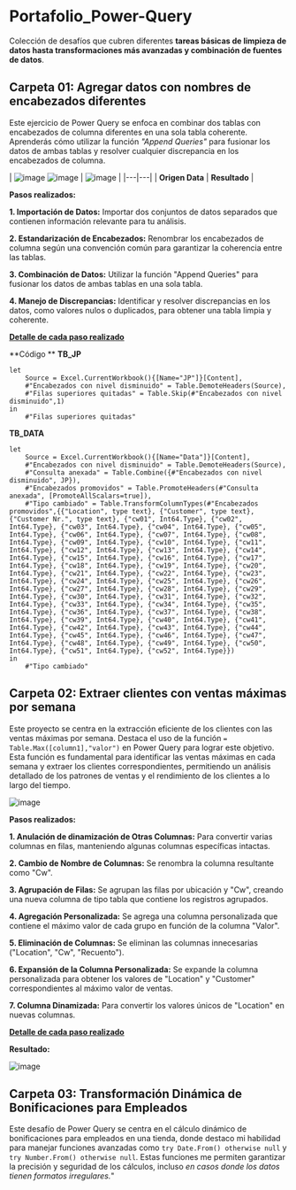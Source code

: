 # Portafolio_Power-Query
Colección de desafíos que cubren diferentes **tareas básicas de limpieza de datos hasta transformaciones más avanzadas y combinación de fuentes de datos**.

## Carpeta 01: Agregar datos con nombres de encabezados diferentes
Este ejercicio de Power Query se enfoca en combinar dos tablas con encabezados de columna diferentes en una sola tabla coherente.
Aprenderás cómo utilizar la función *"Append Queries"* para fusionar los datos de ambas tablas y resolver cualquier discrepancia en los encabezados de columna.

| ![image](https://github.com/Maria1899/Portafolio_Power-Query/assets/103380005/f28a2c50-c942-4b9b-a45f-976795c20993)
![image](https://github.com/Maria1899/Portafolio_Power-Query/assets/103380005/03966d55-4225-409d-b5a2-8ba10d4c8a63)  | ![image](https://github.com/Maria1899/Portafolio_Power-Query/assets/103380005/88affcd3-a9db-4bfe-b5e6-287888ac4090) |
|---|---|
| **Origen Data** | **Resultado** |

**Pasos realizados:**

**1. Importación de Datos:** Importar dos conjuntos de datos separados que contienen información relevante para tu análisis.

**2. Estandarización de Encabezados:** Renombrar los encabezados de columna según una convención común para garantizar la coherencia entre las tablas.

**3. Combinación de Datos:** Utilizar la función "Append Queries" para fusionar los datos de ambas tablas en una sola tabla.

**4. Manejo de Discrepancias:** Identificar y resolver discrepancias en los datos, como valores nulos o duplicados, para obtener una tabla limpia y coherente.

 **[Detalle de cada paso realizado](https://github.com/Maria1899/Portafolio_Power-Query/blob/main/01_Append%20Data%20with%20Different%20Column%20Headers/Solucion%20del%20desaf%C3%ADo.pdf)**

**Código **
**TB_JP**
```
let
    Source = Excel.CurrentWorkbook(){[Name="JP"]}[Content],
    #"Encabezados con nivel disminuido" = Table.DemoteHeaders(Source),
    #"Filas superiores quitadas" = Table.Skip(#"Encabezados con nivel disminuido",1)
in
    #"Filas superiores quitadas"
```
**TB_DATA**
```
let
    Source = Excel.CurrentWorkbook(){[Name="Data"]}[Content],
    #"Encabezados con nivel disminuido" = Table.DemoteHeaders(Source),
    #"Consulta anexada" = Table.Combine({#"Encabezados con nivel disminuido", JP}),
    #"Encabezados promovidos" = Table.PromoteHeaders(#"Consulta anexada", [PromoteAllScalars=true]),
    #"Tipo cambiado" = Table.TransformColumnTypes(#"Encabezados promovidos",{{"Location", type text}, {"Customer", type text}, {"Customer Nr.", type text}, {"cw01", Int64.Type}, {"cw02", Int64.Type}, {"cw03", Int64.Type}, {"cw04", Int64.Type}, {"cw05", Int64.Type}, {"cw06", Int64.Type}, {"cw07", Int64.Type}, {"cw08", Int64.Type}, {"cw09", Int64.Type}, {"cw10", Int64.Type}, {"cw11", Int64.Type}, {"cw12", Int64.Type}, {"cw13", Int64.Type}, {"cw14", Int64.Type}, {"cw15", Int64.Type}, {"cw16", Int64.Type}, {"cw17", Int64.Type}, {"cw18", Int64.Type}, {"cw19", Int64.Type}, {"cw20", Int64.Type}, {"cw21", Int64.Type}, {"cw22", Int64.Type}, {"cw23", Int64.Type}, {"cw24", Int64.Type}, {"cw25", Int64.Type}, {"cw26", Int64.Type}, {"cw27", Int64.Type}, {"cw28", Int64.Type}, {"cw29", Int64.Type}, {"cw30", Int64.Type}, {"cw31", Int64.Type}, {"cw32", Int64.Type}, {"cw33", Int64.Type}, {"cw34", Int64.Type}, {"cw35", Int64.Type}, {"cw36", Int64.Type}, {"cw37", Int64.Type}, {"cw38", Int64.Type}, {"cw39", Int64.Type}, {"cw40", Int64.Type}, {"cw41", Int64.Type}, {"cw42", Int64.Type}, {"cw43", Int64.Type}, {"cw44", Int64.Type}, {"cw45", Int64.Type}, {"cw46", Int64.Type}, {"cw47", Int64.Type}, {"cw48", Int64.Type}, {"cw49", Int64.Type}, {"cw50", Int64.Type}, {"cw51", Int64.Type}, {"cw52", Int64.Type}})
in
    #"Tipo cambiado"
```

## Carpeta 02: Extraer clientes con ventas máximas por semana

Este proyecto se centra en la extracción eficiente de los clientes con las ventas máximas por semana. Destaca el uso de la función ```= Table.Max([column1],"valor")``` en Power Query para lograr este objetivo. Esta función es fundamental para identificar las ventas máximas en cada semana y extraer los clientes correspondientes, permitiendo un análisis detallado de los patrones de ventas y el rendimiento de los clientes a lo largo del tiempo.

![image](https://github.com/Maria1899/Portafolio_Power-Query/assets/103380005/fbd09b17-ddd0-49ca-98eb-711b8a80a670)

**Pasos realizados:**

**1. Anulación de dinamización de Otras Columnas:** Para convertir varias columnas en filas, manteniendo algunas columnas específicas intactas.

**2. Cambio de Nombre de Columnas:** Se renombra la columna resultante como "Cw".

**3. Agrupación de Filas:** Se agrupan las filas por ubicación y "Cw", creando una nueva columna de tipo tabla que contiene los registros agrupados.


**4. Agregación Personalizada:** Se agrega una columna personalizada que contiene el máximo valor de cada grupo en función de la columna "Valor".

**5. Eliminación de Columnas:** Se eliminan las columnas innecesarias ("Location", "Cw", "Recuento"). 

**6. Expansión de la Columna Personalizada:** Se expande la columna personalizada para obtener los valores de "Location" y "Customer" correspondientes al máximo valor de ventas.

**7. Columna Dinamizada:** Para convertir los valores únicos de "Location" en nuevas columnas.

 **[Detalle de cada paso realizado](https://github.com/Maria1899/Portafolio_Power-Query/blob/main/02_Extract%20Customers%20with%20max.%20Sales/Desaf%C3%ADoSoluci%C3%B3n.pdf)**
 
**Resultado:**

![image](https://github.com/Maria1899/Portafolio_Power-Query/assets/103380005/59570bed-25de-4b1e-b7f7-59fa200121e8)

## Carpeta 03: Transformación Dinámica de Bonificaciones para Empleados

Este desafío de Power Query se centra en el cálculo dinámico de bonificaciones para empleados en una tienda, donde destaco mi habilidad para manejar funciones avanzadas como ```try Date.From() otherwise null``` y ```try Number.From() otherwise null```. Estas funciones me permiten garantizar la precisión y seguridad de los cálculos, incluso *en casos donde los datos tienen formatos irregulares.*"

